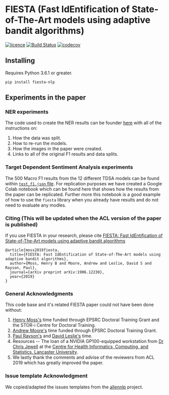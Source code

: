 # FIESTA (Fast IdEntification of State-of-The-Art models using adaptive bandit algorithms)
[![licence](https://img.shields.io/hexpm/l/plug.svg)](https://opensource.org/licenses/Apache-2.0) [![Build Status](https://travis-ci.org/apmoore1/fiesta.svg?branch=master)](https://travis-ci.org/apmoore1/fiesta) [![codecov](https://codecov.io/gh/apmoore1/fiesta/branch/master/graph/badge.svg)](https://codecov.io/gh/apmoore1/fiesta)

## Installing
Requires Python 3.6.1 or greater.

`pip install fiesta-nlp`

## Experiments in the paper
### NER experiments
The code used to create the NER results can be founder [here](https://github.com/apmoore1/NER) with all of the instructions on:
1. How the data was split.
2. How to re-run the models.
3. How the images in the paper were created.
4. Links to all of the original F1 results and data splits.

### Target Dependent Sentiment Analysis experiments
The 500 Macro F1 results from the 12 different TDSA models can be found within [`test_f1.json` file](./results/TDSA/test_f1.json). For replication purposes we have created a Google Colab notebook which can be found here that shows how the results from the paper can be replicated. Further more this notebook is a good example of how to use the `fiesta` library when you already have results and do not need to evaluate any modles.

### Citing (This will be updated when the ACL version of the paper is published)
If you use FIESTA in your research, please cite [FIESTA: Fast IdEntification of State-of-The-Art models using adaptive bandit algorithms](https://arxiv.org/pdf/1906.12230.pdf)
```
@article{moss2019fiesta,
  title={FIESTA: Fast IdEntification of State-of-The-Art models using adaptive bandit algorithms},
  author={Moss, Henry B and Moore, Andrew and Leslie, David S and Rayson, Paul},
  journal={arXiv preprint arXiv:1906.12230},
  year={2019}
}
```

### General Acknowledgments
This code base and it's related FIESTA paper could not have been done without:
1. [Henry Moss's](https://www.lancaster.ac.uk/maths/people/henry-moss) time funded through EPSRC Doctoral Training Grant and the STOR-i Centre for Doctoral Training.
2. [Andrew Moore's](https://apmoore1.github.io/) time funded through EPSRC Doctoral Training Grant.
3. [Paul Rayson's](https://www.lancaster.ac.uk/staff/rayson/) and [David Leslie's](https://www.lancaster.ac.uk/people-profiles/david-leslie) time.
4. Resources -- The loan of a NVIDIA GP100-equipped workstation from [Dr Chris Jewell](https://chicas.lancaster-university.uk/people/jewell.html) at the [Centre for Health Informatics, Computing, and Statistics, Lancaster University](https://chicas.lancaster-university.uk/).
5. We lastly thank the comments and advise of the reviewers from ACL 2019 which has greatly improved the paper.

### Issue template Acknowledgment
We copied/adapted the issues templates from the [allennlp](https://github.com/allenai/allennlp) project.
